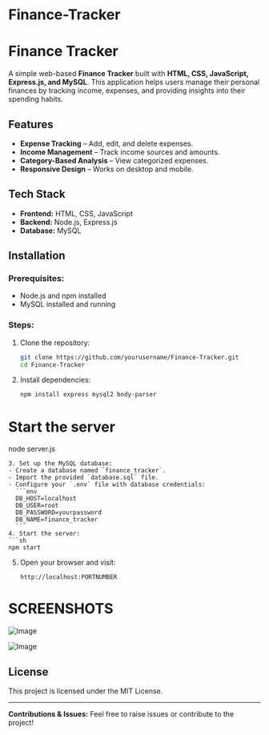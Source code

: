 # Finance-Tracker

# Finance Tracker

A simple web-based **Finance Tracker** built with **HTML, CSS, JavaScript, Express.js, and MySQL**. This application helps users manage their personal finances by tracking income, expenses, and providing insights into their spending habits.

## Features
- **Expense Tracking** – Add, edit, and delete expenses.
- **Income Management** – Track income sources and amounts.
- **Category-Based Analysis** – View categorized expenses.
- **Responsive Design** – Works on desktop and mobile.

## Tech Stack
- **Frontend:** HTML, CSS, JavaScript
- **Backend:** Node.js, Express.js
- **Database:** MySQL

## Installation

### Prerequisites:
- Node.js and npm installed
- MySQL installed and running

### Steps:
1. Clone the repository:
   ```sh
   git clone https://github.com/yourusername/Finance-Tracker.git
   cd Finance-Tracker
   ```
2. Install dependencies:
   ```sh
   npm install express mysql2 body-parser

# Start the server
node server.js
   ```
3. Set up the MySQL database:
   - Create a database named `finance_tracker`.
   - Import the provided `database.sql` file.
   - Configure your `.env` file with database credentials:
     ```env
     DB_HOST=localhost
     DB_USER=root
     DB_PASSWORD=yourpassword
     DB_NAME=finance_tracker
     ```
4. Start the server:
   ```sh
   npm start
   ```
5. Open your browser and visit:
   ```
   http://localhost:PORTNUMBER
   ```
# SCREENSHOTS
![Image](https://github.com/user-attachments/assets/3b60e144-fba0-43b1-9424-475dbed619d5)

![Image](https://github.com/user-attachments/assets/5e5d1f30-f483-475b-9341-1827c659619d)


## License
This project is licensed under the MIT License.

---
**Contributions & Issues:** Feel free to raise issues or contribute to the project!

